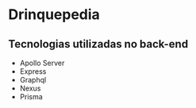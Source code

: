 # Drinquepedia

## Tecnologias utilizadas no back-end

- Apollo Server
- Express
- Graphql
- Nexus
- Prisma
